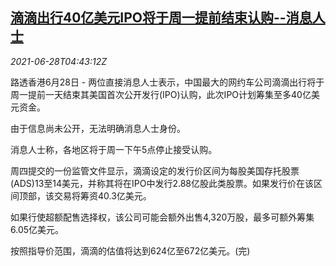 <!--1624856462000-->
[滴滴出行40亿美元IPO将于周一提前结束认购--消息人士](https://cn.reuters.com/article/didi-ipo-demand-0628-idCNKCS2E409W)
------

<div><i>2021-06-28T04:43:12Z</i></div><p>路透香港6月28日 - 两位直接消息人士表示，中国最大的网约车公司滴滴出行将于周一提前一天结束其美国首次公开发行(IPO)认购，此次IPO计划筹集至多40亿美元资金。</p><p>由于信息尚未公开，无法明确消息人士身份。</p><p>消息人士称，各地区将于周一下午5点停止接受认购。</p><p>周四提交的一份监管文件显示，滴滴设定的发行价区间为每股美国存托股票(ADS)13至14美元，并称其将在IPO中发行2.88亿股此类股票。如果发行价在该区间顶部，该交易将筹资40.3亿美元。</p><p>如果行使超额配售选择权，该公司可能会额外出售4,320万股，最多可额外筹集6.05亿美元。</p><p>按照指导价范围，滴滴的估值将达到624亿至672亿美元。(完)</p>
